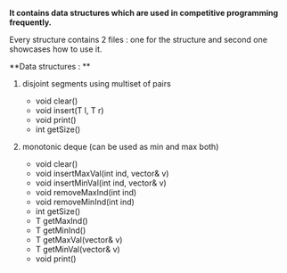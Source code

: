 **It contains data structures which are used in competitive programming frequently.**

Every structure contains 2 files : one for the structure and second one showcases how to use it.


**Data structures : **

1. disjoint segments using multiset of pairs
	- void clear() 
	- void insert(T l, T r) 
	- void print() 
	- int getSize()

2. monotonic deque (can be used as min and max both)
	- void clear()
	- void insertMaxVal(int ind, vector<T>& v)
	- void insertMinVal(int ind, vector<T>& v)
	- void removeMaxInd(int ind)
	- void removeMinInd(int ind)
	- int getSize()
	- T getMaxInd()
	- T getMinInd()
	- T getMaxVal(vector<T>& v)
	- T getMinVal(vector<T>& v)
	- void print()



